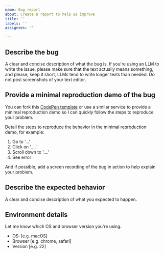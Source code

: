 ```yaml
---
name: Bug report
about: Create a report to help us improve
title: ''
labels: ''
assignees: ''

---
```


## Describe the bug

A clear and concise description of what the bug is.
If you're using an LLM to write the issue, please make sure that the text actually means something, and please, keep it short, LLMs tend to write longer texts than needed.
Do not post screenshots of your text editor.

## Provide a minimal reproduction demo of the bug

You can fork this [CodePen template](https://codepen.io/juliangarnier/pen/pvoGoxR) or use a similar service to provide a minimal reproduction demo so I can quickly follow the steps to reproduce your problem.

Detail the steps to reproduce the behavior in the minimal reproduction demo, for example:
1. Go to '...'
2. Click on '....'
3. Scroll down to '....'
4. See error

And if possible, add a screen recording of the bug in action to help explain your problem.

## Describe the expected behavior

A clear and concise description of what you expected to happen.

## Environment details

Let me know which OS and browser version you're using.
 - OS: [e.g. macOS]
 - Browser [e.g. chrome, safari]
 - Version [e.g. 22]
